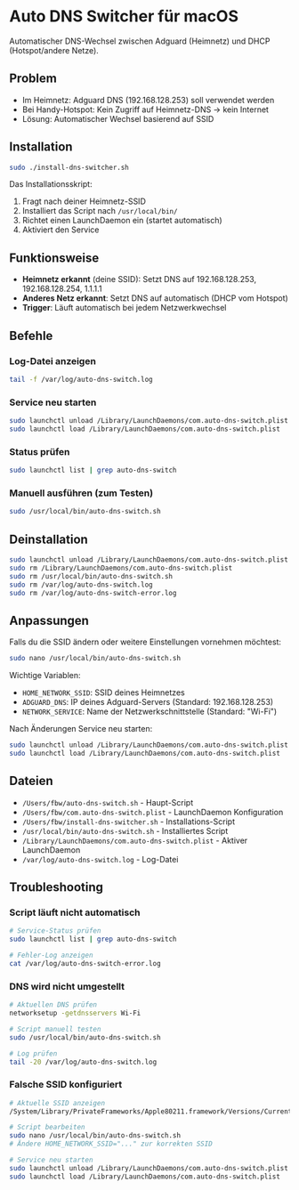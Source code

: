 # Auto DNS Switcher für macOS

Automatischer DNS-Wechsel zwischen Adguard (Heimnetz) und DHCP (Hotspot/andere Netze).

## Problem

- Im Heimnetz: Adguard DNS (192.168.128.253) soll verwendet werden
- Bei Handy-Hotspot: Kein Zugriff auf Heimnetz-DNS → kein Internet
- Lösung: Automatischer Wechsel basierend auf SSID

## Installation

```bash
sudo ./install-dns-switcher.sh
```

Das Installationsskript:
1. Fragt nach deiner Heimnetz-SSID
2. Installiert das Script nach `/usr/local/bin/`
3. Richtet einen LaunchDaemon ein (startet automatisch)
4. Aktiviert den Service

## Funktionsweise

- **Heimnetz erkannt** (deine SSID): Setzt DNS auf 192.168.128.253, 192.168.128.254, 1.1.1.1
- **Anderes Netz erkannt**: Setzt DNS auf automatisch (DHCP vom Hotspot)
- **Trigger**: Läuft automatisch bei jedem Netzwerkwechsel

## Befehle

### Log-Datei anzeigen
```bash
tail -f /var/log/auto-dns-switch.log
```

### Service neu starten
```bash
sudo launchctl unload /Library/LaunchDaemons/com.auto-dns-switch.plist
sudo launchctl load /Library/LaunchDaemons/com.auto-dns-switch.plist
```

### Status prüfen
```bash
sudo launchctl list | grep auto-dns-switch
```

### Manuell ausführen (zum Testen)
```bash
sudo /usr/local/bin/auto-dns-switch.sh
```

## Deinstallation

```bash
sudo launchctl unload /Library/LaunchDaemons/com.auto-dns-switch.plist
sudo rm /Library/LaunchDaemons/com.auto-dns-switch.plist
sudo rm /usr/local/bin/auto-dns-switch.sh
sudo rm /var/log/auto-dns-switch.log
sudo rm /var/log/auto-dns-switch-error.log
```

## Anpassungen

Falls du die SSID ändern oder weitere Einstellungen vornehmen möchtest:

```bash
sudo nano /usr/local/bin/auto-dns-switch.sh
```

Wichtige Variablen:
- `HOME_NETWORK_SSID`: SSID deines Heimnetzes
- `ADGUARD_DNS`: IP deines Adguard-Servers (Standard: 192.168.128.253)
- `NETWORK_SERVICE`: Name der Netzwerkschnittstelle (Standard: "Wi-Fi")

Nach Änderungen Service neu starten:
```bash
sudo launchctl unload /Library/LaunchDaemons/com.auto-dns-switch.plist
sudo launchctl load /Library/LaunchDaemons/com.auto-dns-switch.plist
```

## Dateien

- `/Users/fbw/auto-dns-switch.sh` - Haupt-Script
- `/Users/fbw/com.auto-dns-switch.plist` - LaunchDaemon Konfiguration
- `/Users/fbw/install-dns-switcher.sh` - Installations-Script
- `/usr/local/bin/auto-dns-switch.sh` - Installiertes Script
- `/Library/LaunchDaemons/com.auto-dns-switch.plist` - Aktiver LaunchDaemon
- `/var/log/auto-dns-switch.log` - Log-Datei

## Troubleshooting

### Script läuft nicht automatisch
```bash
# Service-Status prüfen
sudo launchctl list | grep auto-dns-switch

# Fehler-Log anzeigen
cat /var/log/auto-dns-switch-error.log
```

### DNS wird nicht umgestellt
```bash
# Aktuellen DNS prüfen
networksetup -getdnsservers Wi-Fi

# Script manuell testen
sudo /usr/local/bin/auto-dns-switch.sh

# Log prüfen
tail -20 /var/log/auto-dns-switch.log
```

### Falsche SSID konfiguriert
```bash
# Aktuelle SSID anzeigen
/System/Library/PrivateFrameworks/Apple80211.framework/Versions/Current/Resources/airport -I | grep SSID

# Script bearbeiten
sudo nano /usr/local/bin/auto-dns-switch.sh
# Ändere HOME_NETWORK_SSID="..." zur korrekten SSID

# Service neu starten
sudo launchctl unload /Library/LaunchDaemons/com.auto-dns-switch.plist
sudo launchctl load /Library/LaunchDaemons/com.auto-dns-switch.plist
```
